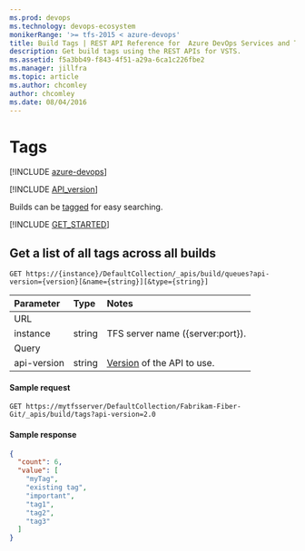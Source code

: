 ```yaml
---
ms.prod: devops
ms.technology: devops-ecosystem
monikerRange: '>= tfs-2015 < azure-devops'
title: Build Tags | REST API Reference for  Azure DevOps Services and Team Foundation Server
description: Get build tags using the REST APIs for VSTS.
ms.assetid: f5a3bb49-f843-4f51-a29a-6ca1c226fbe2
ms.manager: jillfra
ms.topic: article
ms.author: chcomley
author: chcomley
ms.date: 08/04/2016
---
```


# Tags

[!INCLUDE [azure-devops](../_data/azure-devops-message.md)]

[!INCLUDE [API_version](../_data/version2.md)]

Builds can be [tagged](./builds.md#addatagtoabuild) for easy searching.

[!INCLUDE [GET_STARTED](../_data/get-started.md)]

## Get a list of all tags across all builds

```no-highlight
GET https://{instance}/DefaultCollection/_apis/build/queues?api-version={version}[&name={string}][&type={string}]
```

| Parameter | Type   | Notes
|:----------|:-------|:------------
| URL
| instance  | string | TFS server name ({server:port}).
| Query
| api-version | string | [Version](../../concepts/rest-api-versioning.md) of the API to use.

#### Sample request

```
GET https://mytfsserver/DefaultCollection/Fabrikam-Fiber-Git/_apis/build/tags?api-version=2.0
```

#### Sample response

```json
{
  "count": 6,
  "value": [
    "myTag",
    "existing tag",
    "important",
    "tag1",
    "tag2",
    "tag3"
  ]
}
```

